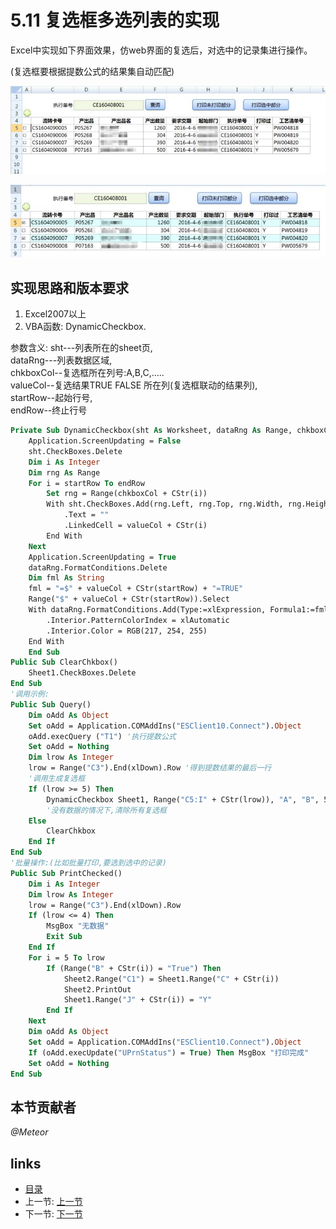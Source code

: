 # 5.11 复选框多选列表的实现
Excel中实现如下界面效果，仿web界面的复选后，对选中的记录集进行操作。

(复选框要根据提数公式的结果集自动匹配)

![](images/5.11.1.png) 
 
![](images/5.11.2.png) 

## 实现思路和版本要求
1. Excel2007以上  
2. VBA函数: DynamicCheckbox.  

参数含义: 
	sht---列表所在的sheet页,  
	dataRng---列表数据区域,  
	chkboxCol--复选框所在列号:A,B,C,…..   
	valueCol--复选结果TRUE FALSE 所在列(复选框联动的结果列),  
	startRow--起始行号,  
	endRow--终止行号  
	
```vb
Private Sub DynamicCheckbox(sht As Worksheet, dataRng As Range, chkboxCol As String, valueCol As String, startRow As Integer,endRow As Integer)
	Application.ScreenUpdating = False
	sht.CheckBoxes.Delete
	Dim i As Integer
	Dim rng As Range
	For i = startRow To endRow
		Set rng = Range(chkboxCol + CStr(i))
		With sht.CheckBoxes.Add(rng.Left, rng.Top, rng.Width, rng.Height)
			.Text = ""
			.LinkedCell = valueCol + CStr(i)
		End With
	Next
	Application.ScreenUpdating = True
	dataRng.FormatConditions.Delete
	Dim fml As String
	fml = "=$" + valueCol + CStr(startRow) + "=TRUE"
	Range("$" + valueCol + CStr(startRow)).Select
	With dataRng.FormatConditions.Add(Type:=xlExpression, Formula1:=fml)
		.Interior.PatternColorIndex = xlAutomatic
		.Interior.Color = RGB(217, 254, 255)
	End With
	End Sub
Public Sub ClearChkbox()
	Sheet1.CheckBoxes.Delete
End Sub
'调用示例:
Public Sub Query()
	Dim oAdd As Object
	Set oAdd = Application.COMAddIns("ESClient10.Connect").Object
	oAdd.execQuery ("T1") '执行提数公式
	Set oAdd = Nothing
	Dim lrow As Integer
	lrow = Range("C3").End(xlDown).Row '得到提数结果的最后一行
	'调用生成复选框
	If (lrow >= 5) Then
		DynamicCheckbox Sheet1, Range("C5:I" + CStr(lrow)), "A", "B", 5, lrow
		'没有数据的情况下,清除所有复选框
	Else
		ClearChkbox
	End If
End Sub
'批量操作:(比如批量打印,要选到选中的记录)
Public Sub PrintChecked()
	Dim i As Integer
	Dim lrow As Integer
	lrow = Range("C3").End(xlDown).Row
	If (lrow <= 4) Then
		MsgBox "无数据"
		Exit Sub
	End If
	For i = 5 To lrow
		If (Range("B" + CStr(i)) = "True") Then
			Sheet2.Range("C1") = Sheet1.Range("C" + CStr(i))
			Sheet2.PrintOut
			Sheet1.Range("J" + CStr(i)) = "Y"
		End If
	Next
	Dim oAdd As Object
	Set oAdd = Application.COMAddIns("ESClient10.Connect").Object
	If (oAdd.execUpdate("UPrnStatus") = True) Then MsgBox "打印完成"
	Set oAdd = Nothing
End Sub
```

## 本节贡献者
*@Meteor*

## links
  * [目录](<preface.md>)
  * 上一节: [上一节](<05.10.md>)
  * 下一节: [下一节](<06.0.md>)
